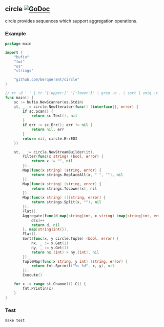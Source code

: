 ## circle [![GoDoc](https://godoc.org/github.com/berquerant/circle?status.svg)](https://godoc.org/github.com/berquerant/circle)

circle provides sequences which support aggregation operations.

### Example

``` go
package main

import (
	"bufio"
	"fmt"
	"os"
	"strings"

	"github.com/berquerant/circle"
)

// tr -d ' ' | tr '[:upper:]' '[:lower:]' | grep -o . | sort | uniq -c | sort -rnk 1 | awk '{print $2, $1}'
func main() {
	sc := bufio.NewScanner(os.Stdin)
	it, _ := circle.NewIterator(func() (interface{}, error) {
		if sc.Scan() {
			return sc.Text(), nil
		}
		if err := sc.Err(); err != nil {
			return nil, err
		}
		return nil, circle.ErrEOI
	})

	st, _ := circle.NewStreamBuilder(it).
		Filter(func(x string) (bool, error) {
			return x != "", nil
		}).
		Map(func(x string) (string, error) {
			return strings.ReplaceAll(x, " ", ""), nil
		}).
		Map(func(x string) (string, error) {
			return strings.ToLower(x), nil
		}).
		Map(func(x string) ([]string, error) {
			return strings.Split(x, ""), nil
		}).
		Flat().
		Aggregate(func(d map[string]int, x string) (map[string]int, error) {
			d[x]++
			return d, nil
		}, map[string]int{}).
		Flat().
		Sort(func(x, y circle.Tuple) (bool, error) {
			nx, _ := x.Get(1)
			ny, _ := y.Get(1)
			return nx.(int) > ny.(int), nil
		}).
		TupleMap(func(x string, y int) (string, error) {
			return fmt.Sprintf("%s %d", x, y), nil
		}).
		Execute()

	for x := range st.Channel().C() {
		fmt.Println(x)
	}
}
```

### Test

``` shell
make test
```
